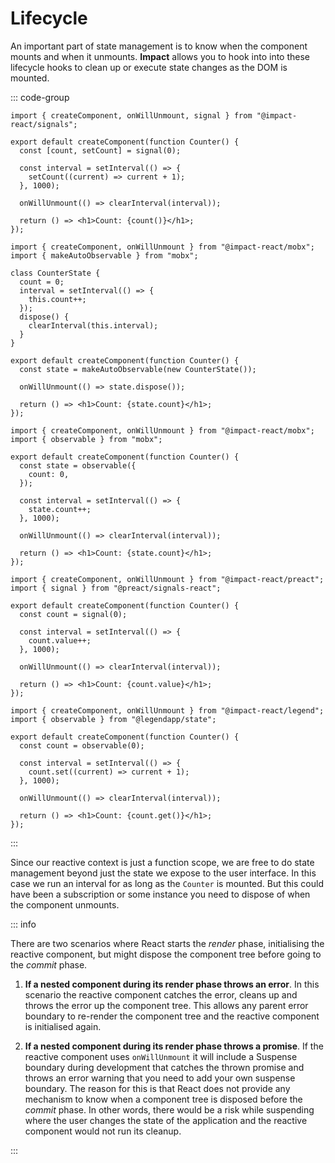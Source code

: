 # Lifecycle

An important part of state management is to know when the component mounts and when it unmounts. **Impact** allows you to hook into into these lifecycle hooks to clean up or execute state changes as the DOM is mounted.

::: code-group

```tsx [Impact Signals]
import { createComponent, onWillUnmount, signal } from "@impact-react/signals";

export default createComponent(function Counter() {
  const [count, setCount] = signal(0);

  const interval = setInterval(() => {
    setCount((current) => current + 1);
  }, 1000);

  onWillUnmount(() => clearInterval(interval));

  return () => <h1>Count: {count()}</h1>;
});
```

```tsx [Mobx (OO)]
import { createComponent, onWillUnmount } from "@impact-react/mobx";
import { makeAutoObservable } from "mobx";

class CounterState {
  count = 0;
  interval = setInterval(() => {
    this.count++;
  });
  dispose() {
    clearInterval(this.interval);
  }
}

export default createComponent(function Counter() {
  const state = makeAutoObservable(new CounterState());

  onWillUnmount(() => state.dispose());

  return () => <h1>Count: {state.count}</h1>;
});
```

```tsx [Mobx]
import { createComponent, onWillUnmount } from "@impact-react/mobx";
import { observable } from "mobx";

export default createComponent(function Counter() {
  const state = observable({
    count: 0,
  });

  const interval = setInterval(() => {
    state.count++;
  }, 1000);

  onWillUnmount(() => clearInterval(interval));

  return () => <h1>Count: {state.count}</h1>;
});
```

```tsx [Preact Signals]
import { createComponent, onWillUnmount } from "@impact-react/preact";
import { signal } from "@preact/signals-react";

export default createComponent(function Counter() {
  const count = signal(0);

  const interval = setInterval(() => {
    count.value++;
  }, 1000);

  onWillUnmount(() => clearInterval(interval));

  return () => <h1>Count: {count.value}</h1>;
});
```

```tsx [Legend State]
import { createComponent, onWillUnmount } from "@impact-react/legend";
import { observable } from "@legendapp/state";

export default createComponent(function Counter() {
  const count = observable(0);

  const interval = setInterval(() => {
    count.set((current) => current + 1);
  }, 1000);

  onWillUnmount(() => clearInterval(interval));

  return () => <h1>Count: {count.get()}</h1>;
});
```

:::

Since our reactive context is just a function scope, we are free to do state management beyond just the state we expose to the user interface. In this case we run an interval for as long as the `Counter` is mounted. But this could have been a subscription or some instance you need to dispose of when the component unmounts.

::: info

There are two scenarios where React starts the _render_ phase, initialising the reactive component, but might dispose the component tree before going to the _commit_ phase.

1. **If a nested component during its render phase throws an error**. In this scenario the reactive component catches the error, cleans up and throws the error up the component tree. This allows any parent error boundary to re-render the component tree and the reactive component is initialised again.

2. **If a nested component during its render phase throws a promise**. If the reactive component uses `onWillUnmount` it will include a Suspense boundary during development that catches the thrown promise and throws an error warning that you need to add your own suspense boundary. The reason for this is that React does not provide any mechanism to know when a component tree is disposed before the _commit_ phase. In other words, there would be a risk while suspending where the user changes the state of the application and the reactive component would not run its cleanup.

:::
